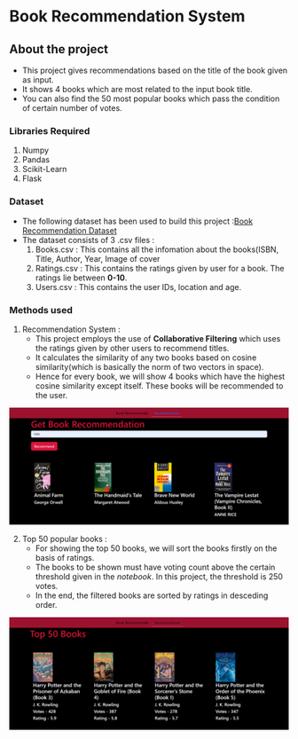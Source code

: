 # Book Recommendation System

## About the project 

* This project gives recommendations based on the title of the book given as input.
* It shows 4 books which are most related to the input book title.
* You can also find the 50 most popular books which pass the condition of certain number of votes.

### Libraries Required
1. Numpy
2. Pandas
3. Scikit-Learn
4. Flask

### Dataset
* The following dataset has been used to build this project :[Book Recommendation Dataset](https://www.kaggle.com/datasets/arashnic/book-recommendation-dataset)
* The dataset consists of 3 .csv files :
  1. Books.csv : This contains all the infomation about the books(ISBN, Title, Author, Year, Image of cover
  2. Ratings.csv : This contains the ratings given by user for a book. The ratings lie between **0-10**.
  3. Users.csv : This contains the user IDs, location and age.

### Methods used

1. Recommendation System :
      * This project employs the use of **Collaborative Filtering** which uses the ratings given by other users to recommend titles. 
      * It calculates the similarity of any two books based on cosine similarity(which is basically the norm of two vectors in space).
      * Hence for every book, we will show 4 books which have the highest cosine similarity except itself. These books will be recommended to the user.

  ![Based on the input Book Title, we get 4 most similar books as recommendation](/readme_imgs/getbookreco.png)

2. Top 50 popular books :
   * For showing the top 50 books, we will sort the books firstly on the basis of ratings.
   * The books to be shown must have voting count above the certain threshold given in the *notebook*. In this project, the threshold is 250 votes.
   * In the end, the filtered books are sorted by ratings in desceding order.

![50 most popular books](/readme_imgs/top50books.png)

